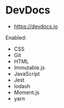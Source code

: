 # DevDocs

- https://devdocs.io

Enabled:

- CSS
- Git
- HTML
- Immutable.js
- JavaScript
- Jest
- lodash
- Moment.js
- yarn



